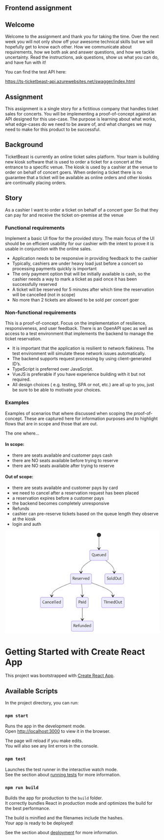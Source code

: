 ## Frontend assignment

## Welcome

Welcome to the assignment and thank you for taking the time. 
Over the next week you will not only show off your awesome technical skills but we will hopefully get to know each other. 
How we communicate about requirements, how we both ask and answer questions, and how we tackle uncertainty. 
Read the instructions, ask questions, show us what you can do, and have fun with it! 

You can find the test API here:

https://ts-ticketbeast-api.azurewebsites.net/swagger/index.html


## Assignment

This assignment is a single story for a fictitious company that handles ticket sales for concerts. 
You will be implementing a proof-of-concept against an API designed for this use-case.
The purpose is learning about what works, what edge-cases do we need to be aware of, and what changes we may need to make for this product to be successful. 


## Background
 
TicketBeast is currently an online ticket sales platform. Your team is building new kiosk software that is used to order a ticket for a concert at the entrance to a specific venue. The kiosk is used by a cashier at the venue to order on behalf of concert goers.
When ordering a ticket there is no guarantee that a ticket will be available as online orders and other kiosks are continually placing orders.
 
## Story
 
As a cashier
I want to order a ticket on behalf of a concert goer
So that they can pay for and receive the ticket on-premise at the venue
 
### Functional requirements
 
Implement a basic UI flow for the provided story. The main focus of the UI should be on efficient usability for our cashier with the intent to prove it is usable in conjunction with the online sales.
 
- Application needs to be responsive in providing feedback to the cashier
- Typically, cashiers are under heavy load just before a concert so processing payments quickly is important
- The only payment option that will be initially available is cash, so the cashier needs a way to mark a ticket as paid once it has been successfully reserved
- A ticket will be reserved for 5 minutes after which time the reservation will be cancelled (not in scope)
- No more than 2 tickets are allowed to be sold per concert goer
 
### Non-functional requirements
 
This is a proof-of-concept. Focus on the implementation of resilience, responsiveness, and user feedback. 
There is an OpenAPI spec as well as access to a test environment that implements the backend to manage the ticket reservation.
 
- It is important that the application is resilient to network flakiness. The test environment will simulate these network issues automatically.  
- The backend supports request processing by using client-generated ID’s.
- TypeScript is preferred over JavaScript.
- VueJS is preferable if you have experience building with it but not required.
- All design choices ( e.g.  testing, SPA or not, etc.) are all up to you, just be sure to be able to motivate your choices.

### Examples
 
Examples of scenarios that where discussed when scoping the proof-of-concept. These are captured here for information purposes and to highlight flows that are in scope and those that are out.
 
The one where...
 
#### In scope:
 
- there are seats available and customer pays cash
- there are NO seats available before trying to reserve
- there are NO seats available after trying to reserve

#### Out of scope:
 
- there are seats available and customer pays by card
- we need to cancel after a reservation request has been placed
- a reservation expires before a customer pays
- the backend becomes completely unresponsive
- Refunds
- cashier can pre-reserve tickets based on the queue length they observe at the kiosk
- login and auth

![Flow](assets/mermaid-diagram-20210610170756.png)

# Getting Started with Create React App

This project was bootstrapped with [Create React App](https://github.com/facebook/create-react-app).

## Available Scripts

In the project directory, you can run:

### `npm start`

Runs the app in the development mode.\
Open [http://localhost:3000](http://localhost:3000) to view it in the browser.

The page will reload if you make edits.\
You will also see any lint errors in the console.

### `npm test`

Launches the test runner in the interactive watch mode.\
See the section about [running tests](https://facebook.github.io/create-react-app/docs/running-tests) for more information.

### `npm run build`

Builds the app for production to the `build` folder.\
It correctly bundles React in production mode and optimizes the build for the best performance.

The build is minified and the filenames include the hashes.\
Your app is ready to be deployed!

See the section about [deployment](https://facebook.github.io/create-react-app/docs/deployment) for more information.



